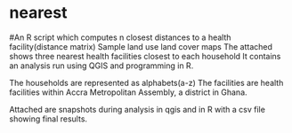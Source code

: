 # nearest
#An R script which computes n closest distances to a health facility(distance matrix)
Sample land use land cover maps
The attached shows three nearest health facilities closest to each household
It contains an analysis run using QGIS and programming in R. 

The households are represented as alphabets(a-z) 
The facilities are health facilities within Accra Metropolitan Assembly, a district in Ghana.


Attached are snapshots during analysis in qgis and in R with a csv file showing final results.
